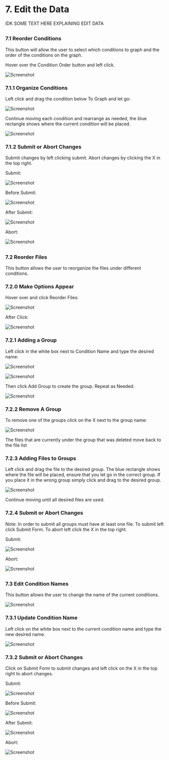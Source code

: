 # 7. Edit the Data
IDK SOME TEXT HERE EXPLAINING EDIT DATA

## <h3>7.1 Reorder Conditions</h3>
This button will allow the user to select which conditions to graph and the order of the conditions on the graph.

Hover over the Condition Order button and left click.

![Screenshot](/Images/ReorderConditions.png)
 
### <h3>7.1.1 Organize Conditions</h3>
Left click and drag the condition below To Graph and let go:

![Screenshot](/Images/ReorderConditionsEx.png)
 
Continue moving each condition and rearrange as needed, the blue rectangle shows where the current condition will be placed.

![Screenshot](/Images/ReorderConditionsFinish.png)
 
### <h3>7.1.2 Submit or Abort Changes</h3>
Submit changes by left clicking submit. Abort changes by clicking the X in the top right.

Submit:

![Screenshot](/Images/ReorderConditionsSubmit.png)
 
Before Submit:

![Screenshot](/Images/ReorderConditionsBefore.png)
 
After Submit:
 
![Screenshot](/Images/ReorderConditionsAfter.png)

Abort:

![Screenshot](/Images/ReorderConditionsAbort.png)

## <h3>7.2 Reorder Files</h3>
This button allows the user to reorganize the files under different conditions.

### <h3>7.2.0 Make Options Appear</h3>
Hover over and click Reorder Files:

![Screenshot](/Images/ReorderFilesHover.png)
 
After Click:

![Screenshot](/Images/ReorderFiles.png)
 
### <h3>7.2.1 Adding a Group</h3>
Left click in the white box next to Condition Name and type the desired name:

![Screenshot](/Images/ReorderFilesAddGroup.png)
 
![Screenshot](/Images/ReorderFilesAddGroupType.png)
 
Then click Add Group to create the group. Repeat as Needed.

![Screenshot](/Images/ReorderFilesAddGroupSubmit.png)
 
### <h3>7.2.2 Remove A Group</h3>
To remove one of the groups click on the X next to the group name:

![Screenshot](/Images/ReorderFilesRemoveGroup.png)
 
The files that are currently under the group that was deleted move back to the file list

### <h3>7.2.3 Adding Files to Groups</h3>
Left click and drag the file to the desired group. The blue rectangle shows where the file will be placed, ensure that you let go in the correct group. If you place it in the wrong group simply click and drag to the desired group.
 
![Screenshot](/Images/ReorderFilesAddFile.png)
 
Continue moving until all desired files are used.

### <h3>7.2.4 Submit or Abort Changes</h3>
Note: In order to submit all groups must have at least one file. To submit left click Submit Form. To abort left click the X in the top right.

Submit:

![Screenshot](/Images/ReorderFilesSubmit.png)
 
Abort: 

![Screenshot](/Images/ReorderFilesAbort.png)

## <h3>7.3 Edit Condition Names</h3>
This button allows the user to change the name of the current conditions.

![Screenshot](/Images/EditConditions.png)
 
### <h3>7.3.1 Update Condition Name</h3>
Left click on the white box next to the current condition name and type the new desired name. 

![Screenshot](/Images/EditConditionsType.png)
 
### <h3>7.3.2 Submit or Abort Changes</h3>
Click on Submit Form to submit changes and left click on the X in the top right to abort changes.

Submit:

![Screenshot](/Images/EditConditionsSubmit.png)
 
Before Submit:

![Screenshot](/Images/EditConditionsBefore.png)
 
After Submit:

![Screenshot](/Images/EditConditionsAfter.png)
 
Abort:

![Screenshot](/Images/EditConditionsAbort.png)
